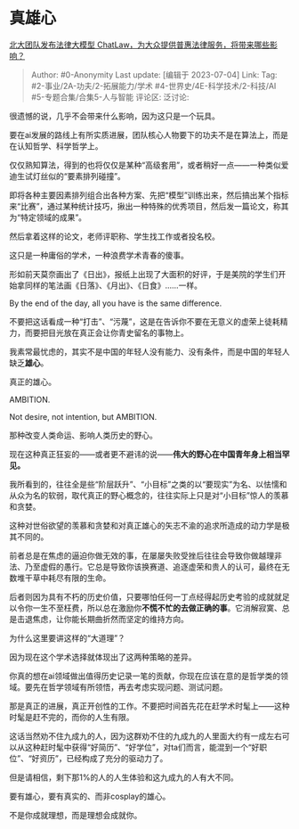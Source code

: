# 真雄心
[北大团队发布法律大模型 ChatLaw，为大众提供普惠法律服务，将带来哪些影响？](https://www.zhihu.com/question/610072848/answer/3102447409)

> Author: #0-Anonymity
> Last update: [编辑于 2023-07-04]
> Link:
> Tag: #2-事业/2A-功夫/2-拓展能力/学术 #4-世界史/4E-科学技术/2-科技/AI  #5-专题合集/合集5-人与智能 
> 评论区:
> 泛讨论:

很遗憾的说，几乎不会带来什么影响，因为这只是一个玩具。

要在ai发展的路线上有所实质进展，团队核心人物要下的功夫不是在算法上，而是在认知哲学、科学哲学上。

仅仅熟知算法，得到的也将仅仅是某种“高级套用”，或者稍好一点——一种类似爱迪生试灯丝似的“要素排列碰撞”。

即将各种主要因素排列组合出各种方案、先把“模型”训练出来，然后搞出某个指标来“比赛”，通过某种统计技巧，揪出一种特殊的优秀项目，然后发一篇论文，称其为“特定领域的成果”。

然后拿着这样的论文，老师评职称、学生找工作或者投名校。

这只是一种庸俗的学术，一种浪费学术青春的傻事。

形如前天莫奈画出了《日出》，报纸上出现了大面积的好评，于是美院的学生们开始拿同样的笔法画《日落》、《月出》、《日食》……一样。

By the end of the day, all you have is the same difference.

不要把这话看成一种“打击”、“污蔑”，这是在告诉你不要在无意义的虚荣上徒耗精力，而要把目光放在真正会让你青史留名的事物上。

我素常最忧虑的，其实不是中国的年轻人没有能力、没有条件，而是中国的年轻人缺乏**雄心**。

真正的雄心。

AMBITION.

Not desire, not intention, but AMBITION.

那种改变人类命运、影响人类历史的野心。

现在这种真正狂妄的——或者更不避讳的说——**伟大的野心在中国青年身上相当罕见。**

我所看到的，往往全是些“阶层跃升”、“小目标”之类的以“要现实”为名、以怯懦和从众为名的软弱，取代真正的野心概念的，往往实际上只是对“小目标”惊人的羡慕和贪婪。

这种对世俗欲望的羡慕和贪婪和对真正雄心的矢志不渝的追求所造成的动力学是极其不同的。

前者总是在焦虑的逼迫你做无效的事，在屡屡失败受挫后往往会导致你做越理非法、乃至虚假的愚行。它总是导致你该换赛道、追逐虚荣和贵人的认可，最终在无数堆干草中耗尽有限的生命。

后者则因为具有不朽的历史价值，只要哪怕任何一丁点经得起历史考验的成就就足以令你一生不至枉费，所以总在激励你**不慌不忙的去做正确的事**。它消解寂寞、总是击退焦虑，让你能长期曲折然而坚定的维持方向。

为什么这里要讲这样的“大道理”？

因为现在这个学术选择就体现出了这两种策略的差异。

你真的想在ai领域做出值得历史记录一笔的贡献，你现在应该在意的是哲学类的领域。要先在哲学领域有所领悟，再去考虑实现问题、测试问题。

那是真正的进展，真正开创性的工作。不要把时间首先花在赶学术时髦上——这种时髦是赶不完的，而你的人生有限。

这话当然劝不住九成九的人，因为这群劝不住的九成九的人里面大约有一成左右可以从这种赶时髦中获得“好简历”、“好学位”，对ta们而言，能混到一个“好职位”、“好资历”，已经构成了充分的驱动力了。

但是请相信，剩下那1%的人的人生体验和这九成九的人有大不同。

要有雄心，要有真实的、而非cosplay的雄心。

不是你成就理想，而是理想会成就你。
